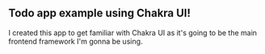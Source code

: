 ## Todo app example using Chakra UI!

I created this app to get familiar with Chakra UI as it's going to be the main frontend framework I'm gonna be using.